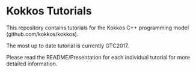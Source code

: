 # Kokkos Tutorials

This repository contains tutorials for the Kokkos C++ programming
model (github.com/kokkos/kokkos). 

The most up to date tutorial is currently GTC2017.

Please read the README/Presentation for each individual tutorial for more detailed
information.

